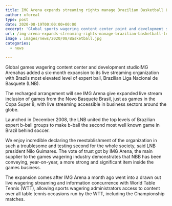 ```yaml
---
title: IMG Arena expands streaming rights manage Brazilian Basketball League
author: xforeal 
type: post
date: 2020-08-19T00:00:00+00:00
excerpt: 'Global sports wagering content center point and development studioIMG Arenahas added a six-month expansion to its live streaming association with Brazils most noteworthy level of expert ball, Brazilian Liga Nacional de Basquete (LNB) '
url: /img-arena-expands-streaming-rights-manage-brazilian-basketball-league/
image : images/news/2020/08/Basketball.jpg
categories:
  - news

---
```

Global games wagering content center and development studioIMG Arenahas added a six-month expansion to its live streaming organization with Brazils most elevated level of expert ball, Brazilian Liga Nacional de Basquete (LNB). 

The recharged arrangement will see IMG Arena give expanded live stream inclusion of games from the Novo Basquete Brasil, just as games in the Copa Super 8, with live streaming accessible in business sectors around the globe. 

Launched in December 2008, the LNB united the top levels of Brazilian expert b-ball groups to make b-ball the second most well known game in Brazil behind soccer. 

We enjoy incredible declaring the reestablishment of the organization in such a troublesome and testing second for the whole society, said LNB president Nilo Guimares. The vote of trust got by IMG Arena, the main supplier to the games wagering industry demonstrates that NBB has been conveying, year-on-year, a more strong and significant item inside the games business. 

The expansion comes after IMG Arena a month ago went into a drawn out live wagering streaming and information concurrence with World Table Tennis (WTT), allowing sports wagering administrators access to content over all table tennis occasions run by the WTT, including the Championship matches.
